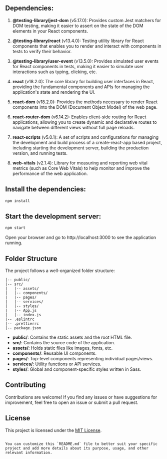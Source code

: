 
## Dependencies:

1. **@testing-library/jest-dom** (v5.17.0): Provides custom Jest matchers for DOM testing, making it easier to assert on the state of the DOM elements in your React components.

2. **@testing-library/react** (v13.4.0): Testing utility library for React components that enables you to render and interact with components in tests to verify their behavior.

3. **@testing-library/user-event** (v13.5.0): Provides simulated user events for React components in tests, making it easier to simulate user interactions such as typing, clicking, etc.

4. **react** (v18.2.0): The core library for building user interfaces in React, providing the fundamental components and APIs for managing the application's state and rendering the UI.

5. **react-dom** (v18.2.0): Provides the methods necessary to render React components into the DOM (Document Object Model) of the web page.

6. **react-router-dom** (v6.14.2): Enables client-side routing for React applications, allowing you to create dynamic and declarative routes to navigate between different views without full page reloads.

7. **react-scripts** (v5.0.1): A set of scripts and configurations for managing the development and build process of a create-react-app based project, including starting the development server, building the production version, and running tests.

8. **web-vitals** (v2.1.4): Library for measuring and reporting web vital metrics (such as Core Web Vitals) to help monitor and improve the performance of the web application.


##  Install the dependencies:

```bash
npm install
```

## Start the development server:

```bash
npm start
```
Open your browser and go to http://localhost:3000 to see the application running.

## Folder Structure

The project follows a well-organized folder structure:

```
|-- public/
|-- src/
|   |-- assets/
|   |-- components/
|   |-- pages/
|   |-- services/
|   |-- styles/
|   |-- App.js
|   |-- index.js
|-- .eslintrc
|-- .prettierrc
|-- package.json
```

- **public/**: Contains the static assets and the root HTML file.
- **src/**: Contains the source code of the application.
- **assets/**: Holds static files like images, fonts, etc.
- **components/**: Reusable UI components.
- **pages/**: Top-level components representing individual pages/views.
- **services/**: Utility functions or API services.
- **styles/**: Global and component-specific styles written in Sass.

## Contributing

Contributions are welcome! If you find any issues or have suggestions for improvement, feel free to open an issue or submit a pull request.

## License

This project is licensed under the [MIT License](LICENSE).
```

You can customize this `README.md` file to better suit your specific project and add more details about its purpose, usage, and other relevant information.